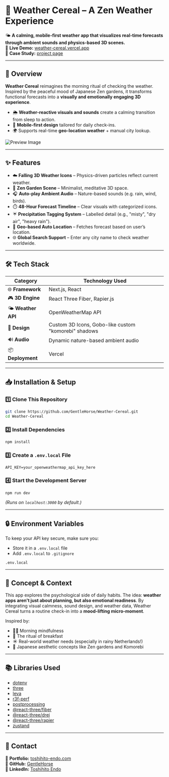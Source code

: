 # 🍵 Weather Cereal – A Zen Weather Experience

🌤️ **A calming, mobile-first weather app that visualizes real-time forecasts through ambient sounds and physics-based 3D scenes.**  
🔗 **Live Demo:** [weather-cereal.vercel.app](https://weather-cereal.vercel.app/)  
📖 **Case Study:** [project page](https://toshihito-endo.com/weather-cereal)

---

## 📌 Overview

**Weather Cereal** reimagines the morning ritual of checking the weather. Inspired by the peaceful mood of Japanese Zen gardens, it transforms functional forecasts into a **visually and emotionally engaging 3D experience**.

- 🌦️ **Weather-reactive visuals and sounds** create a calming transition from sleep to action.
- 📱 **Mobile-first design** tailored for daily check-ins.
- 🌍 Supports real-time **geo-location weather** + manual city lookup.

![Preview Image](/public/videos/weather-cereal/weather-cereal-preview.gif)

---

## ✨ Features

- ☁️ **Falling 3D Weather Icons** – Physics-driven particles reflect current weather.
- 🪷 **Zen Garden Scene** – Minimalist, meditative 3D space.
- 🎧 **Auto-play Ambient Audio** – Nature-based sounds (e.g. rain, wind, birds).
- ⏱️ **48-Hour Forecast Timeline** – Clear visuals with categorized icons.
- ☔ **Precipitation Tagging System** – Labelled detail (e.g., "misty", "dry air", "heavy rain").
- 📍 **Geo-based Auto Location** – Fetches forecast based on user’s location.
- 🌐 **Global Search Support** – Enter any city name to check weather worldwide.

---

## 🛠️ Tech Stack

| **Category**        | **Technology Used**          |
| ------------------- | ---------------------------- |
| 🌐 **Framework**     | Next.js, React               |
| 🎮 **3D Engine**     | React Three Fiber, Rapier.js |
| 🌤️ **Weather API**   | OpenWeatherMap API           |
| 🎨 **Design**        | Custom 3D Icons, Gobo-like custom "komorebi" shadows |
| 🔊 **Audio**         | Dynamic nature-based ambient audio |
| 📦 **Deployment**    | Vercel                       |

---

## 📥 Installation & Setup

### 1️⃣ Clone This Repository

```bash
git clone https://github.com/GentleHorse/Weather-Cereal.git
cd Weather-Cereal
```

### 2️⃣ Install Dependencies

```bash
npm install
```

### 3️⃣ Create a `.env.local` File

```env
API_KEY=your_openweathermap_api_key_here
```

### 4️⃣ Start the Development Server

```bash
npm run dev
```

_(Runs on `localhost:3000` by default.)_

---

## 🔒 Environment Variables

To keep your API key secure, make sure you:

- Store it in a `.env.local` file
- Add `.env.local` to `.gitignore`

```gitignore
.env.local
```

---

## 🧠 Concept & Context

This app explores the psychological side of daily habits. The idea: **weather apps aren't just about planning, but also emotional readiness**. By integrating visual calmness, sound design, and weather data, Weather Cereal turns a routine check-in into a **mood-lifting micro-moment**.

Inspired by:

- 🧘‍♂️ Morning mindfulness
- 🍵 The ritual of breakfast
- ☀️ Real-world weather needs (especially in rainy Netherlands!)
- 🎐 Japanese aesthetic concepts like Zen gardens and Komorebi

---

## 📚 Libraries Used

- [dotenv](https://www.npmjs.com/package/dotenv)
- [three](https://threejs.org/)
- [leva](https://github.com/pmndrs/leva)
- [r3f-perf](https://github.com/utsuboco/r3f-perf)
- [postprocessing](https://pmndrs.github.io/postprocessing/public/docs/)
- [@react-three/fiber](https://r3f.pmnd.rs/)
- [@react-three/drei](https://github.com/pmndrs/drei)
- [@react-three/rapier](https://github.com/pmndrs/react-three-rapier)
- [zustand](https://zustand.pmnd.rs/)

---

## 📧 Contact

📌 **Portfolio:** [toshihito-endo.com](https://toshihito-endo.com/works)  
📌 **GitHub:** [GentleHorse](https://github.com/GentleHorse)  
📌 **LinkedIn:** [Toshihito Endo](https://www.linkedin.com/in/toshihito-endo-a68a82172/)